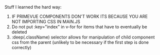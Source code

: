 Stuff I learned the hard way:

1. IF PRIMEVUE COMPONENTS DON'T WORK ITS BECAUSE YOU ARE NOT IMPORTING CSS IN MAIN.JS
2. Do not put :key="index" in v-for for items that have to eventually be deleted
3. :deep(.className) selector allows for manipulation of child component css from the parent
(unlikely to be necessary if the first step is done correctly)